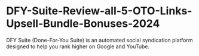 # DFY-Suite-Review-all-5-OTO-Links-Upsell-Bundle-Bonuses-2024
DFY Suite (Done-For-You Suite) is an automated social syndication platform designed to help you rank higher on Google and YouTube.
